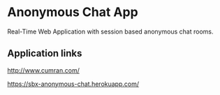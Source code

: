 # Anonymous Chat App
Real-Time Web Application with session based anonymous chat rooms.

## Application links
http://www.cumran.com/

https://sbx-anonymous-chat.herokuapp.com/
